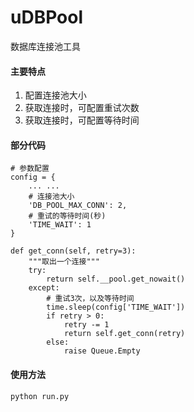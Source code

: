 # uDBPool
数据库连接池工具

#### 主要特点
1. 配置连接池大小
2. 获取连接时，可配置重试次数
3. 获取连接时，可配置等待时间

#### 部分代码
```
# 参数配置
config = {
    ... ...
    # 连接池大小
    'DB_POOL_MAX_CONN': 2,
    # 重试的等待时间(秒)
    'TIME_WAIT': 1
}

def get_conn(self, retry=3):
    """取出一个连接"""
    try:
        return self.__pool.get_nowait()
    except:
        # 重试3次，以及等待时间
        time.sleep(config['TIME_WAIT'])
        if retry > 0:
            retry -= 1
            return self.get_conn(retry)
        else:
            raise Queue.Empty
```

#### 使用方法
```
python run.py
```
